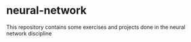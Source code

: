 # neural-network
This repository contains some exercises and projects done in the neural network discipline
